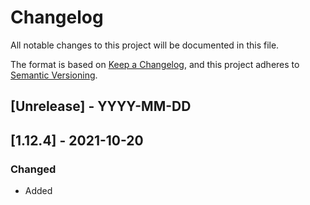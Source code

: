 # Changelog

All notable changes to this project will be documented in this file.

The format is based on [Keep a Changelog](https://keepachangelog.com/en/1.0.0/),
and this project adheres to [Semantic Versioning](https://semver.org/spec/v2.0.0.html).

## [Unrelease] - YYYY-MM-DD
## [1.12.4] - 2021-10-20
### Changed

- Added <title> to new icons.

## [1.12.2] - 2021-09-29
### Added

- Hammer icon
- MVP Dealer icon
- Showroom icon

## [1.12.0] - 2021-02-18

### Changed

- Thumbs Up icon appearance.

## [1.11.1] - 2021-01-15

### Fixed

- Size issues.

## [1.11.0] - 2021-01-15

### Added

- A ton of solid variants have been added.

## [1.10.0] - 2020-10-14

### Added

- Icons for glass frame, glass lite, grid profile and slab texture.
- Icons for social media.

### Changed

- Icons for width, height and thickness.

## [1.9.0] - 2020-09-24

### Added

- Icons for collection, product category, core, customer, percent-vs-number, stile.
- Second icon for unit configuration.

### Changed

- Icon for product type.

## [1.8.0] - 2020-09-15

### Added

- Pricing icons for plant, distributor location and product category.
- Arrow icons for table sorting.

## [1.7.0] - 2020-08-17

### Added

- Pricing icons for door style, height, thickness and width

## [1.6.0] - 2020-07-14

### Added

- Stile and rail icons for panel profile, louver type and sticking

## [1.5.0] - 2020-06-08

### Added

- Lock and unlock icon revisions

## [1.4.0] - 2020-05-13

### Added

- File manager home and sidebar icons

## [1.3.0] - 2020-05-11

### Added

- Various icons.
